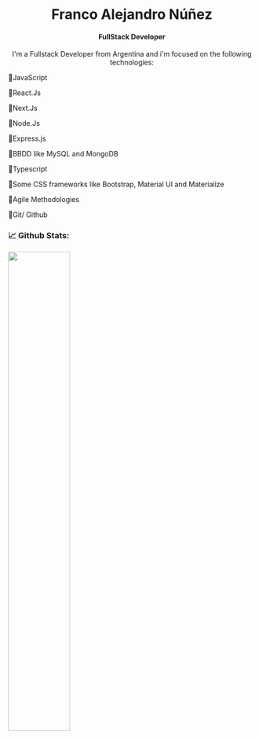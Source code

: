 <h1 align="center">Franco Alejandro Núñez</h1>
<h4 align="center">FullStack Developer</h4>

<div align="center">
<p>I'm a Fullstack Developer from Argentina and i'm focused on the following technologies:</p>
</div>
<p> 📌JavaScript </p>

<p>📌React.Js</p>
<p>📌Next.Js</p>
<p>📌Node.Js </p>
<p>📌Express.js</p>
<p>📌BBDD like MySQL and MongoDB</p>
<p>📌Typescript</p>
<p>📌Some CSS frameworks like Bootstrap, Material UI and Materialize</p>
<p>📌Agile Methodologies</p>
<p>📌Git/ Github</p>


 
### 📈 Github Stats:
<p align="left">

 

<a href="https://github.com/franco954">
<img width="50%" src="https://github-readme-streak-stats.herokuapp.com?user=franco954&theme=github-dark-blue&date_format=M%20j%5B%2C%20Y%5D&fire=DD2727" />
</a>
    </p>









